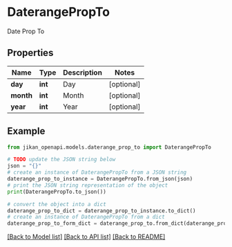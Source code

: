 # DaterangePropTo

Date Prop To

## Properties

Name | Type | Description | Notes
------------ | ------------- | ------------- | -------------
**day** | **int** | Day | [optional] 
**month** | **int** | Month | [optional] 
**year** | **int** | Year | [optional] 

## Example

```python
from jikan_openapi.models.daterange_prop_to import DaterangePropTo

# TODO update the JSON string below
json = "{}"
# create an instance of DaterangePropTo from a JSON string
daterange_prop_to_instance = DaterangePropTo.from_json(json)
# print the JSON string representation of the object
print(DaterangePropTo.to_json())

# convert the object into a dict
daterange_prop_to_dict = daterange_prop_to_instance.to_dict()
# create an instance of DaterangePropTo from a dict
daterange_prop_to_form_dict = daterange_prop_to.from_dict(daterange_prop_to_dict)
```
[[Back to Model list]](../README.md#documentation-for-models) [[Back to API list]](../README.md#documentation-for-api-endpoints) [[Back to README]](../README.md)



